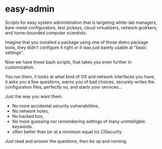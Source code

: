 # easy-admin
Scripts for easy system administration that is targeting white-lab managers, bare-metal configurators, test jockeys, cloud virtualizers, network grokkers, and home-bounded computer scientists.

Imagine that you installed a package using one of those distro package tools, they didn't 
configure it right or it was just barely usable at "basic settings".

Now we have these bash scripts, that takes you even further in customization.

You run them,
it looks at what kind of OS and network interfaces you have,
it asks you a few questions, warns you of bad choices,
securely writes the configuration files, perfectly so,
and starts your services...

Just the way you want them.

* No more accidental security vulnerabilities,
* No network holes,
* No hacked box,
* No more guessing nor remembering settings of many unintelligble keywords.
* often better than (or at a minimum equal to) CISecurity

Just read and answer the questions; then be up and running.
